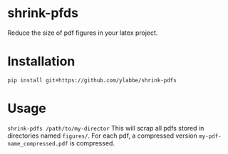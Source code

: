 # shrink-pfds
Reduce the size of pdf figures in your latex project.

# Installation
`pip install git+https://github.com/ylabbe/shrink-pdfs`

# Usage
`shrink-pdfs /path/to/my-director`
This will scrap all pdfs stored in directories named `figures/`.
For each pdf, a compressed version `my-pdf-name_compressed.pdf` is compressed.